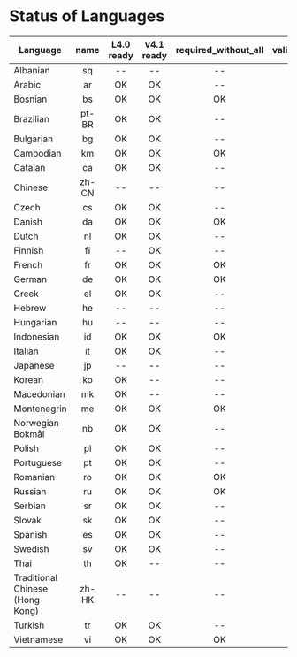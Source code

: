# Status of Languages

| Language | name | L4.0 ready | v4.1 ready | required_without_all | validation.email | required_with_all |
|----------|:----:|:----------:|:----------:|:--------------------:|:----------------:|:-----------------:|
| Albanian | sq | -- | -- | -- | -- | -- |
| Arabic | ar | OK | OK | -- | -- | -- |
| Bosnian | bs | OK | OK | OK | -- | -- |
| Brazilian | pt-BR | OK | OK | -- | -- | -- |
| Bulgarian | bg | OK | OK | -- | -- | -- |
| Cambodian | km | OK | OK | OK | -- | -- |
| Catalan | ca | OK | OK | -- | -- | -- |
| Chinese | zh-CN | -- | -- | -- | -- | -- |
| Czech | cs | OK | OK | -- | -- | -- |
| Danish | da | OK | OK | OK | OK | Ok |
| Dutch | nl | OK | OK | -- | -- | -- |
| Finnish | fi | -- | OK | -- | -- | -- |
| French | fr | OK | OK | OK | OK | OK |
| German | de | OK | OK | OK | -- | -- |
| Greek | el | OK | OK | -- | -- | -- |
| Hebrew | he | -- | -- | -- | -- | -- |
| Hungarian | hu | -- | -- | -- | -- | -- |
| Indonesian | id | OK | OK | OK | OK | OK |
| Italian | it | OK | OK | -- | -- | -- |
| Japanese | jp | -- | -- | -- | -- | -- |
| Korean | ko | OK | -- | -- | -- | -- |
| Macedonian | mk | OK | -- | -- | -- | -- |
| Montenegrin | me | OK | OK | OK | OK | OK |
| Norwegian Bokmål | nb | OK | OK | -- | -- | -- |
| Polish | pl | OK | OK | -- | -- | -- |
| Portuguese | pt | OK | OK | -- | -- | -- |
| Romanian | ro | OK | OK | OK | -- | -- |
| Russian | ru | OK | OK | OK | OK | OK |
| Serbian | sr | OK | OK | -- | -- | -- |
| Slovak | sk | OK | OK | -- | -- | -- |
| Spanish | es | OK | OK | -- | -- | -- |
| Swedish | sv | OK | OK | -- | -- | -- |
| Thai | th | OK | -- | -- | -- | -- |
| Traditional Chinese (Hong Kong) | zh-HK | -- | -- | -- | -- | -- |
| Turkish | tr | OK | OK | -- | -- | -- |
| Vietnamese | vi | OK | OK | OK | OK | -- |
